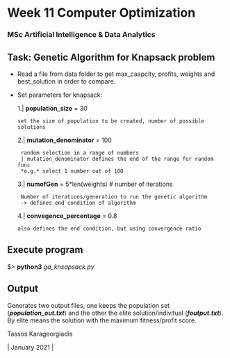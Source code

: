 # Week 11 Computer Optimization
### MSc Artificial Intelligence & Data Analytics

## Task: Genetic Algorithm for Knapsack problem

 - Read a file from data folder to get max_caapcity, profits, weights and best_solution in order to compare.

-   Set parameters for knapsack:

    1.| **population_size** = 30

        set the size of population to be created, number of possible solutions

     2.| **mutation_denominator** = 100

         random selection in a range of numbers
         | mutation_denominator defines the end of the range for random func
         *e.g.* select 1 number out of 100

     3.|  **numofGen** = 5*len(weights) # number of iterations

         Number of iterations/generation to run the genetic algorithm
         -> defines end condition of algorithm

     4.|  **convegence_percentage** = 0.8

        also defines the end condition, but using convergence ratio


## Execute program
$> **python3** *ga_knsapsack.py*

## Output
Generates two output files, one keeps the population set (***population_out.txt***) and the other the elite solution/indivitual (***foutput.txt***). By elite means the solution with the maximum fitness/profit score.


Tassos Karageorgiadis

| January 2021 |
